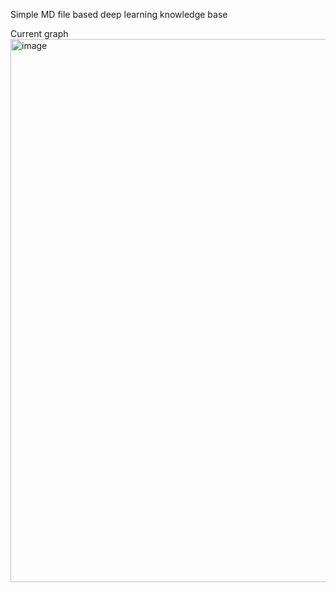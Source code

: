 Simple MD file based deep learning knowledge base

Current graph
<img width="869" alt="image" src="https://github.com/lab176344/personal_literature_review/assets/23631821/7055a5a8-d968-40cf-ae49-e3e8c3522a5c">
